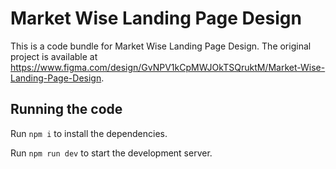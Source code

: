 
  # Market Wise Landing Page Design

  This is a code bundle for Market Wise Landing Page Design. The original project is available at https://www.figma.com/design/GvNPV1kCpMWJOkTSQruktM/Market-Wise-Landing-Page-Design.

  ## Running the code

  Run `npm i` to install the dependencies.

  Run `npm run dev` to start the development server.
  